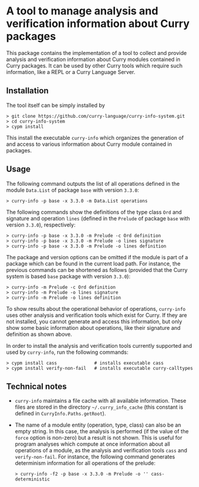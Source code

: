 A tool to manage analysis and verification information about Curry packages
===========================================================================

This package contains the implementation of a tool to collect and
provide analysis and verification information about Curry modules
contained in Curry packages.
It can be used by other Curry tools which require such information,
like a REPL or a Curry Language Server.

Installation
------------

The tool itself can be simply installed by

    > git clone https://github.com/curry-language/curry-info-system.git
    > cd curry-info-system
    > cypm install

This install the executable `curry-info` which organizes the generation of
and access to various information about Curry module contained in packages.

Usage
-----

The following command outputs the list of
all operations defined in the module `Data.List` of package `base`
with version `3.3.0`:

    > curry-info -p base -x 3.3.0 -m Data.List operations

The following commands show the definitions of the type class `Ord`
and signature and operation `lines` (defined in the `Prelude` of
package `base` with version `3.3.0`), respectively:

    > curry-info -p base -x 3.3.0 -m Prelude -c Ord definition
    > curry-info -p base -x 3.3.0 -m Prelude -o lines signature
    > curry-info -p base -x 3.3.0 -m Prelude -o lines definition

The package and version options can be omitted if the module is part
of a package which can be found in the current load path.
For instance, the previous commands can be shortened as follows
(provided that the Curry system is based `base` package with version `3.3.0`):

    > curry-info -m Prelude -c Ord definition
    > curry-info -m Prelude -o lines signature
    > curry-info -m Prelude -o lines definition

To show results about the operational behavior of operations,
`curry-info` uses other analysis and verification tools which exist for
Curry. If they are not installed, you cannot generate and access
this information, but only show some basic information about operations,
like their signature and definition as shown above.

In order to install the analysis and verification tools currently
supported and used by `curry-info`, run the following commands:

    > cypm install cass              # installs executable cass
    > cypm install verify-non-fail   # installs executable curry-calltypes


Technical notes
---------------

- `curry-info` maintains a file cache with all available information.
  These files are stored in the directory `~/.curry_info_cache`
  (this constant is defined in `CurryInfo.Paths.getRoot`).

- The name of a module entity (operation, type, class) can also be
  an empty string. In this case,   the analysis is performed
  (if the value of the `force` option is non-zero)
  but a result is not shown. This is useful for program analyses
  which compute at once information about all operations of a module,
  as the analysis and verification tools `cass` and `verify-non-fail`.
  For instance, the following command generates determinism information
  for all operations of the prelude:

      > curry-info -f2 -p base -x 3.3.0 -m Prelude -o '' cass-deterministic
